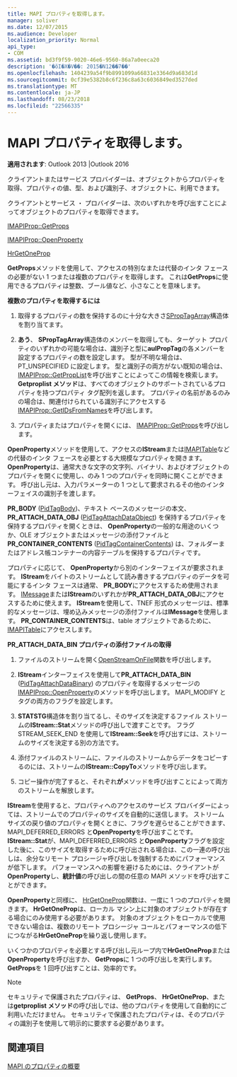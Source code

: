 ```yaml
---
title: MAPI プロパティを取得します。
manager: soliver
ms.date: 12/07/2015
ms.audience: Developer
localization_priority: Normal
api_type:
- COM
ms.assetid: bd3f9f59-9020-46e6-9560-86a7a0eeca20
description: '�ŏI�X�V��: 2015�N12��7��'
ms.openlocfilehash: 1404239a54f9b8991099a66831e3364d9a683d1d
ms.sourcegitcommit: 0cf39e5382b8c6f236c8a63c6036849ed3527ded
ms.translationtype: MT
ms.contentlocale: ja-JP
ms.lasthandoff: 08/23/2018
ms.locfileid: "22566335"
---
```

# <a name="retrieving-mapi-properties"></a>MAPI プロパティを取得します。

 
  
**適用されます**: Outlook 2013 |Outlook 2016 
  
クライアントまたはサービス プロバイダーは、オブジェクトからプロパティを取得、プロパティの値、型、および識別子、オブジェクトに、利用できます。 
  
クライアントとサービス ・ プロバイダーは、次のいずれかを呼び出すことによってオブジェクトのプロパティを取得できます。
  
[IMAPIProp::GetProps](imapiprop-getprops.md)
  
[IMAPIProp::OpenProperty](imapiprop-openproperty.md)
  
[HrGetOneProp](hrgetoneprop.md)
  
**GetProps**メソッドを使用して、アクセスの特別なまたは代替のインタ フェースの必要がない 1 つまたは複数のプロパティを取得します。 これは**GetProps**に使用できるプロパティは整数、ブール値など、小さなことを意味します。 
  
 **複数のプロパティを取得するには**
  
1. 取得するプロパティの数を保持するのに十分な大きさ[SPropTagArray](sproptagarray.md)構造体を割り当てます。 
    
2. **あう**、 **SPropTagArray**構造体のメンバーを取得しても、ターゲット プロパティのいずれかの可能な場合は、識別子と型に**aulPropTag**の各メンバーを設定するプロパティの数を設定します。 型が不明な場合は、PT_UNSPECIFIED に設定します。 型と識別子の両方がない既知の場合は、 [IMAPIProp::GetPropList](imapiprop-getproplist.md)を呼び出すことによってこの情報を検索します。 **Getproplist メソッド**は、すべてのオブジェクトのサポートされているプロパティを持つプロパティ タグ配列を返します。 プロパティの名前があるのみの場合は、関連付けられている識別子にアクセスする[IMAPIProp::GetIDsFromNames](imapiprop-getidsfromnames.md)を呼び出します。 
    
3. プロパティまたはプロパティを開くには、 [IMAPIProp::GetProps](imapiprop-getprops.md)を呼び出します。 
    
**OpenProperty**メソッドを使用して、アクセスの**IStream**または[IMAPITable](imapitableiunknown.md)などの代替のインタ フェースを必要とする大規模なプロパティを開きます。 **OpenProperty**は、通常大きな文字の文字列、バイナリ、およびオブジェクトのプロパティを開くに使用し、のみ 1 つのプロパティを同時に開くことができます。 呼び出し元は、入力パラメーターの 1 つとして要求されるその他のインターフェイスの識別子を渡します。 
  
**PR_BODY** ([PidTagBody](pidtagbody-canonical-property.md))、テキスト ベースのメッセージの本文、 **PR_ATTACH_DATA_OBJ** ([PidTagAttachDataObject](pidtagattachdataobject-canonical-property.md)) を保持するプロパティを保持するプロパティを開くときは、 **OpenProperty**の一般的な用途のいくつか、OLE オブジェクトまたはメッセージの添付ファイルと**PR_CONTAINER_CONTENTS** ([PidTagContainerContents](pidtagcontainercontents-canonical-property.md)) は、フォルダーまたはアドレス帳コンテナーの内容テーブルを保持するプロパティです。 
  
プロパティに応じて、 **OpenProperty**から別のインターフェイスが要求されます。 **IStream**をバイトのストリームとして読み書きするプロパティのデータを可能にするインタ フェースは通常、 **PR_BODY**にアクセスするため使用されます。 [IMessage](imessageimapiprop.md)または**IStream**のいずれかが**PR_ATTACH_DATA_OBJ**にアクセスするために使えます。 **IStream**を使用して、TNEF 形式のメッセージは、標準的なメッセージは、埋め込みメッセージの添付ファイルは**IMessage**を使用します。 **PR_CONTAINER_CONTENTS**は、table オブジェクトであるために、 [IMAPITable](imapitableiunknown.md)にアクセスします。
  
 **PR_ATTACH_DATA_BIN プロパティの添付ファイルの取得**
  
1. ファイルのストリームを開く[OpenStreamOnFile](openstreamonfile.md)関数を呼び出します。 
    
2. **IStream**インターフェイスを使用して**PR_ATTACH_DATA_BIN** ([PidTagAttachDataBinary](pidtagattachdatabinary-canonical-property.md)) のプロパティを取得するメッセージの[IMAPIProp::OpenProperty](imapiprop-openproperty.md)のメソッドを呼び出します。 MAPI_MODIFY とタグの両方のフラグを設定します。 
    
3. **STATSTG**構造体を割り当てるし、そのサイズを決定するファイル ストリームの**IStream::Stat**メソッドの呼び出しで渡すことです。 フラグ STREAM_SEEK_END を使用して**IStream::Seek**を呼び出すには、ストリームのサイズを決定する別の方法です。 
    
4. 添付ファイルのストリームに、ファイルのストリームからデータをコピーするのには、ストリームの**IStream::CopyTo**メソッドを呼び出します。 
    
5. コピー操作が完了すると、それぞれ**が**メソッドを呼び出すことによって両方のストリームを解放します。 
    
**IStream**を使用すると、プロパティへのアクセスのサービス プロバイダーによっては、ストリームでのプロパティのサイズを自動的に送信します。 ストリーム サイズの戻り値のプロパティを開くときに、フラグを遅らせることができます、MAPI_DEFERRED_ERRORS と**OpenProperty**を呼び出すことです。 **IStream::Stat**が、MAPI_DEFERRED_ERRORS と**OpenProperty**フラグを設定した後に、このサイズを取得するために呼び出される場合は、この一連の呼び出しは、余分なリモート プロシージャ呼び出しを強制するためにパフォーマンスが低下します。 パフォーマンスへの影響を避けるためには、クライアントが**OpenProperty**し、**統計値**の呼び出しの間の任意の MAPI メソッドを呼び出すことができます。
  
**OpenProperty**と同様に、 [HrGetOneProp](hrgetoneprop.md)関数は、一度に 1 つのプロパティを開きます。 **HrGetOneProp**は、ローカル マシン上に対象のオブジェクトが存在する場合にのみ使用する必要があります。 対象のオブジェクトをローカルで使用できない場合は、複数のリモート プロシージャ コールとパフォーマンスの低下につながる**HrGetOneProp**を繰り返し使用します。 
  
いくつかのプロパティを必要とする呼び出し元ループ内で**HrGetOneProp**または**OpenProperty**を呼び出すか、 **GetProps**に 1 つの呼び出しを実行します。 **GetProps**を 1 回呼び出すことは、効率的です。 
  
> [!NOTE]
> セキュリティで保護されたプロパティは、 **GetProps**、 **HrGetOneProp**、または**getproplist メソッド**の呼び出しでは、他のプロパティを使用して自動的にご利用いただけません。 セキュリティで保護されたプロパティは、そのプロパティの識別子を使用して明示的に要求する必要があります。 
  
## <a name="see-also"></a>関連項目



[MAPI のプロパティの概要](mapi-property-overview.md)

